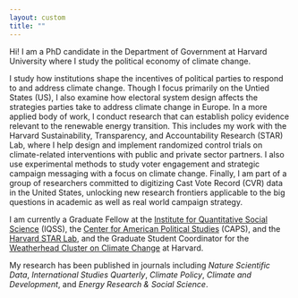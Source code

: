```yaml
---
layout: custom
title: ""
---
```


Hi! I am a PhD candidate in the Department of Government at Harvard University where I study the political economy of climate change.

I study how institutions shape the incentives of political parties to respond to and address climate change. Though I focus primarily on the Untied States (US), I also examine how electoral system design affects the strategies parties take to address climate change in Europe. In a more applied body of work, I conduct research that can establish policy evidence relevant to the renewable energy transition. This includes my work with the Harvard Sustainability, Transparency, and Accountability Research (STAR) Lab, where I help design and implement randomized control trials on climate-related interventions with public and private sector partners.  I also use experimental methods to study voter engagement and strategic campaign messaging with a focus on climate change. Finally, I am part of a group of researchers committed to digitizing Cast Vote Record (CVR) data in the United States, unlocking new research frontiers applicable to the big questions in academic as well as real world campaign strategy. 

I am currently a Graduate Fellow at the [Institute for Quantitative Social Science]([url](https://www.iq.harvard.edu/about)) (IQSS), the [Center for American Political Studies]([url](https://caps.gov.harvard.edu/)) (CAPS), and the [Harvard STAR Lab]([url](https://starlab.wcfia.harvard.edu/)), and the Graduate Student Coordinator for the [Weatherhead Cluster on Climate Change]([url](https://climatepipeline.hsites.harvard.edu/)) at Harvard. 

My research has been published in journals including _Nature Scientific Data_, _International Studies Quarterly_, _Climate Policy_, _Climate and Development_, and _Energy Research & Social Science_. 


